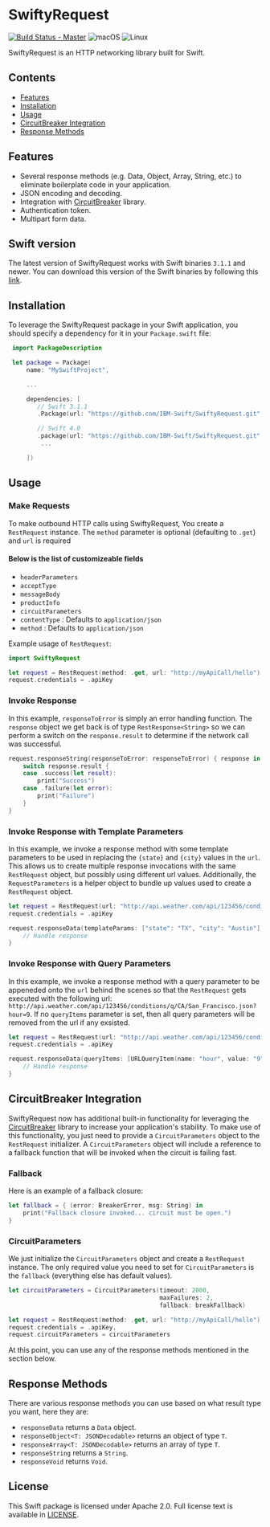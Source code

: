 # SwiftyRequest

[![Build Status - Master](https://travis-ci.org/IBM-Swift/SwiftyRequest.svg?branch=master)](https://travis-ci.org/IBM-Swift/SwiftyRequest)
![macOS](https://img.shields.io/badge/os-macOS-green.svg?style=flat)
![Linux](https://img.shields.io/badge/os-linux-green.svg?style=flat)

SwiftyRequest is an HTTP networking library built for Swift.

## Contents
* [Features](#features)
* [Installation](#installation)
* [Usage](#usage)
* [CircuitBreaker Integration](#circuitbreaker-integration)
* [Response Methods](#response-methods)

## Features
- Several response methods (e.g. Data, Object, Array, String, etc.) to eliminate boilerplate code in your application.
- JSON encoding and decoding.
- Integration with [CircuitBreaker](https://github.com/IBM-Swift/CircuitBreaker) library.
- Authentication token.
- Multipart form data.

## Swift version
The latest version of SwiftyRequest works with Swift binaries `3.1.1` and newer. You can download this version of the Swift binaries by following this [link](https://swift.org/download/#releases).

## Installation
To leverage the SwiftyRequest package in your Swift application, you should specify a dependency for it in your `Package.swift` file:

```swift
 import PackageDescription

 let package = Package(
     name: "MySwiftProject",

     ...

     dependencies: [
        // Swift 3.1.1
        .Package(url: "https://github.com/IBM-Swift/SwiftyRequest.git", majorVersion: 0),

        // Swift 4.0
        .package(url: "https://github.com/IBM-Swift/SwiftyRequest.git", .upToNextMajor(from: "0.0.0"),
         ...

     ])
```

## Usage

### Make Requests
To make outbound HTTP calls using SwiftyRequest, You create a `RestRequest` instance. The `method` parameter is optional (defaulting to `.get`) and `url` is required

#### Below is the list of customizeable fields
- `headerParameters`
- `acceptType`
- `messageBody`
- `productInfo`
- `circuitParameters`
- `contentType` : Defaults to `application/json`
- `method` : Defaults to `application/json`

Example usage of `RestRequest`:

```swift
import SwiftyRequest

let request = RestRequest(method: .get, url: "http://myApiCall/hello")
request.credentials = .apiKey
```

### Invoke Response
In this example, `responseToError` is simply an error handling function.
The `response` object we get back is of type `RestResponse<String>` so we can perform a switch on the `response.result` to determine if the network call was successful.

```swift
request.responseString(responseToError: responseToError) { response in
    switch response.result {
    case .success(let result):
        print("Success")
    case .failure(let error):
        print("Failure")
    }
}
```

### Invoke Response with Template Parameters

In this example, we invoke a response method with some template parameters to be used in replacing the `{state}` and `{city}` values in the `url`. This allows us to create multiple response invocations with the same `RestRequest` object, but possibly using different url values. Additionally, the `RequestParameters` is a helper object to bundle up values used to create a `RestRequest` object.

```swift
let request = RestRequest(url: "http://api.weather.com/api/123456/conditions/q/{state}/{city}.json")
request.credentials = .apiKey

request.responseData(templateParams: ["state": "TX", "city": "Austin"]) { response in
	// Handle response
}
```

### Invoke Response with Query Parameters

In this example, we invoke a response method with a query parameter to be appeneded onto the `url` behind the scenes so that the `RestRequest` gets executed with the following url: `http://api.weather.com/api/123456/conditions/q/CA/San_Francisco.json?hour=9`. If no `queryItems` parameter is set, then all query parameters will be removed from the url if any exsisted.

```swift
let request = RestRequest(url: "http://api.weather.com/api/123456/conditions/q/CA/San_Francisco.json")
request.credentials = .apiKey

request.responseData(queryItems: [URLQueryItem(name: "hour", value: "9")]) { response in
	// Handle response	
}
```

## CircuitBreaker Integration

SwiftyRequest now has additional built-in functionality for leveraging the [CircuitBreaker](https://github.com/IBM-Swift/CircuitBreaker) library to increase your application's stability. To make use of this functionality, you just need to provide a `CircuitParameters` object to the `RestRequest` initializer. A `CircuitParameters` object will include a reference to a fallback function that will be invoked when the circuit is failing fast.

### Fallback
Here is an example of a fallback closure:

```swift
let fallback = { (error: BreakerError, msg: String) in
    print("Fallback closure invoked... circuit must be open.")
}
```

### CircuitParameters
We just initialize the `CircuitParameters` object and create a `RestRequest` instance. The only required value you need to set for `CircuitParameters` is the `fallback` (everything else has default values).

```swift
let circuitParameters = CircuitParameters(timeout: 2000,
                                          maxFailures: 2,
                                          fallback: breakFallback)

let request = RestRequest(method: .get, url: "http://myApiCall/hello")
request.credentials = .apiKey,
request.circuitParameters = circuitParameters
```

At this point, you can use any of the response methods mentioned in the section below.

## Response Methods
There are various response methods you can use based on what result type you want, here they are:

- `responseData` returns a `Data` object.
- `responseObject<T: JSONDecodable>` returns an object of type `T`.
- `responseArray<T: JSONDecodable>` returns an array of type `T`.
- `responseString` returns a `String`.
- `responseVoid` returns `Void`.

## License
This Swift package is licensed under Apache 2.0. Full license text is available in [LICENSE](LICENSE).
